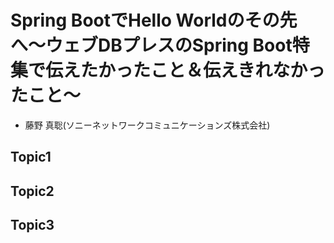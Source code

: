 # Spring BootでHello Worldのその先へ〜ウェブDBプレスのSpring Boot特集で伝えたかったこと＆伝えきれなかったこと～

- 藤野 真聡(ソニーネットワークコミュニケーションズ株式会社)

## Topic1

## Topic2

## Topic3
